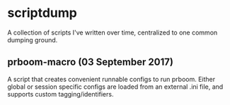# scriptdump
A collection of scripts I've written over time, centralized to one common dumping ground.

## prboom-macro (03 September 2017)
A script that creates convenient runnable configs to run prboom. Either global or session specific configs are
loaded from an external .ini file, and supports custom tagging/identifiers.
